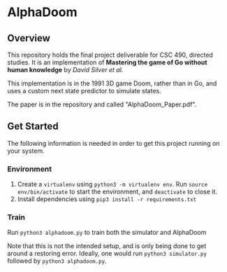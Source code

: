 # AlphaDoom

## Overview
This repository holds the final project deliverable for CSC 490, directed studies. It is an implementation of **Mastering the game of Go without human knowledge** by *David Silver et al.*

This implementation is in the 1991 3D game Doom, rather than in Go, and uses a custom next state predictor to simulate states.

The paper is in the repository and called "AlphaDoom_Paper.pdf".

## Get Started

The following information is needed in order to get this project running on your system.

### Environment

1. Create a `virtualenv` using `python3 -m virtualenv env`. Run `source env/bin/activate` to start the environment, and `deactivate` to close it.
2. Install dependencies using `pip3 install -r requirements.txt`

### Train

Run `python3 alphadoom.py` to train both the simulator and AlphaDoom

Note that this is not the intended setup, and is only being done to get around a restoring error. Ideally, one would run `python3 simulator.py` followed by `python3 alphadoom.py`.
